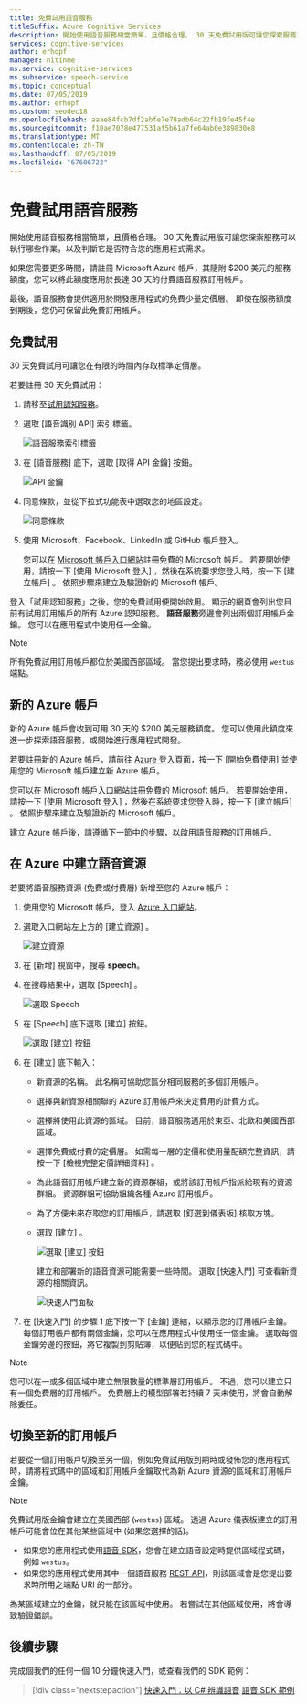 ```yaml
---
title: 免費試用語音服務
titleSuffix: Azure Cognitive Services
description: 開始使用語音服務相當簡單，且價格合理。 30 天免費試用版可讓您探索服務可以執行哪些作業，以及判斷它是否符合您的應用程式需求。
services: cognitive-services
author: erhopf
manager: nitinme
ms.service: cognitive-services
ms.subservice: speech-service
ms.topic: conceptual
ms.date: 07/05/2019
ms.author: erhopf
ms.custom: seodec18
ms.openlocfilehash: aaae84fcb7df2abfe7e78adb64c22fb19fe45f4e
ms.sourcegitcommit: f10ae7078e477531af5b61a7fe64ab0e389830e8
ms.translationtype: MT
ms.contentlocale: zh-TW
ms.lasthandoff: 07/05/2019
ms.locfileid: "67606722"
---
```

# <a name="try-speech-services-for-free"></a>免費試用語音服務

開始使用語音服務相當簡單，且價格合理。 30 天免費試用版可讓您探索服務可以執行哪些作業，以及判斷它是否符合您的應用程式需求。

如果您需要更多時間，請註冊 Microsoft Azure 帳戶，其隨附 $200 美元的服務額度，您可以將此額度應用於長達 30 天的付費語音服務訂用帳戶。

最後，語音服務會提供適用於開發應用程式的免費少量定價層。 即使在服務額度到期後，您仍可保留此免費訂用帳戶。

## <a name="free-trial"></a>免費試用

30 天免費試用可讓您在有限的時間內存取標準定價層。

若要註冊 30 天免費試用：

1. 請移至[試用認知服務](https://azure.microsoft.com/try/cognitive-services/)。

1. 選取 [語音識別 API]  索引標籤。

   ![語音服務索引標籤](media/index/try-speech-api-free-trial1.png)

1. 在 [語音服務]  底下，選取 [取得 API 金鑰]  按鈕。

   ![API 金鑰](media/index/try-speech-api-free-trial2.png)

1. 同意條款，並從下拉式功能表中選取您的地區設定。

   ![同意條款](media/index/try-speech-api-free-trial3.png)

1. 使用 Microsoft、Facebook、LinkedIn 或 GitHub 帳戶登入。

    您可以在 [Microsoft 帳戶入口網站](https://account.microsoft.com/account)註冊免費的 Microsoft 帳戶。 若要開始使用，請按一下 [使用 Microsoft 登入]  ，然後在系統要求您登入時，按一下 [建立帳戶]  。 依照步驟來建立及驗證新的 Microsoft 帳戶。

登入「試用認知服務」之後，您的免費試用便開始啟用。 顯示的網頁會列出您目前有試用訂用帳戶的所有 Azure 認知服務。 **語音服務**旁邊會列出兩個訂用帳戶金鑰。 您可以在應用程式中使用任一金鑰。

> [!NOTE]
> 所有免費試用訂用帳戶都位於美國西部區域。 當您提出要求時，務必使用 `westus` 端點。

## <a name="new-azure-account"></a>新的 Azure 帳戶

新的 Azure 帳戶會收到可用 30 天的 $200 美元服務額度。 您可以使用此額度來進一步探索語音服務，或開始進行應用程式開發。

若要註冊新的 Azure 帳戶，請前往 [Azure 登入頁面](https://azure.microsoft.com/free/ai/)，按一下 [開始免費使用]  並使用您的 Microsoft 帳戶建立新 Azure 帳戶。

您可以在 [Microsoft 帳戶入口網站](https://account.microsoft.com/account)註冊免費的 Microsoft 帳戶。 若要開始使用，請按一下 [使用 Microsoft 登入]  ，然後在系統要求您登入時，按一下 [建立帳戶]  。 依照步驟來建立及驗證新的 Microsoft 帳戶。

建立 Azure 帳戶後，請遵循下一節中的步驟，以啟用語音服務的訂用帳戶。

## <a name="create-a-speech-resource-in-azure"></a>在 Azure 中建立語音資源

若要將語音服務資源 (免費或付費層) 新增至您的 Azure 帳戶：

1. 使用您的 Microsoft 帳戶，登入 [Azure 入口網站](https://portal.azure.com/)。

1. 選取入口網站左上方的 [建立資源]  。

    ![建立資源](media/index/try-speech-api-create-speech1.png)

1. 在 [新增]  視窗中，搜尋 **speech**。

1. 在搜尋結果中，選取 [Speech]  。

    ![選取 Speech](media/index/try-speech-api-create-speech2.png)

1. 在 [Speech]  底下選取 [建立]  按鈕。

    ![選取 [建立] 按鈕](media/index/try-speech-api-create-speech3.png)

1. 在 [建立]  底下輸入：

   * 新資源的名稱。 此名稱可協助您區分相同服務的多個訂用帳戶。
   * 選擇與新資源相關聯的 Azure 訂用帳戶來決定費用的計費方式。
   * 選擇將使用此資源的區域。 目前，語音服務適用於東亞、北歐和美國西部區域。
   * 選擇免費或付費的定價層。 如需每一層的定價和使用量配額完整資訊，請按一下 [檢視完整定價詳細資料]  。
   * 為此語音訂用帳戶建立新的資源群組，或將該訂用帳戶指派給現有的資源群組。 資源群組可協助組織各種 Azure 訂用帳戶。
   * 為了方便未來存取您的訂用帳戶，請選取 [釘選到儀表板]  核取方塊。
   * 選取 [建立]  。

     ![選取 [建立] 按鈕](media/index/try-speech-api-create-speech4.png)

     建立和部署新的語音資源可能需要一些時間。 選取 [快速入門]  可查看新資源的相關資訊。

     ![快速入門面板](media/index/try-speech-api-create-speech5.png)

1. 在 [快速入門]  的步驟 1 底下按一下 [金鑰]  連結，以顯示您的訂用帳戶金鑰。 每個訂用帳戶都有兩個金鑰，您可以在應用程式中使用任一個金鑰。 選取每個金鑰旁邊的按鈕，將它複製到剪貼簿，以便貼到您的程式碼中。

> [!NOTE]
> 您可以在一或多個區域中建立無限數量的標準層訂用帳戶。 不過，您可以建立只有一個免費層的訂用帳戶。 免費層上的模型部署若持續 7 天未使用，將會自動解除委任。

## <a name="switch-to-a-new-subscription"></a>切換至新的訂用帳戶

若要從一個訂用帳戶切換至另一個，例如免費試用版到期時或發佈您的應用程式時，請將程式碼中的區域和訂用帳戶金鑰取代為新 Azure 資源的區域和訂用帳戶金鑰。

> [!NOTE]
> 免費試用版金鑰會建立在美國西部 (`westus`) 區域。 透過 Azure 儀表板建立的訂用帳戶可能會位在其他某些區域中 (如果您選擇的話)。

* 如果您的應用程式使用[語音 SDK](speech-sdk.md)，您會在建立語音設定時提供區域程式碼，例如 `westus`。
* 如果您的應用程式使用其中一個語音服務 [REST API](rest-apis.md)，則該區域會是您提出要求時所用之端點 URI 的一部分。

為某區域建立的金鑰，就只能在該區域中使用。 若嘗試在其他區域使用，將會導致驗證錯誤。

## <a name="next-steps"></a>後續步驟

完成個我們的任何一個 10 分鐘快速入門，或查看我們的 SDK 範例：

> [!div class="nextstepaction"]
> [快速入門：以 C# 辨識語音](quickstart-csharp-dotnet-windows.md)
> [語音 SDK 範例](speech-sdk.md#get-the-samples)
